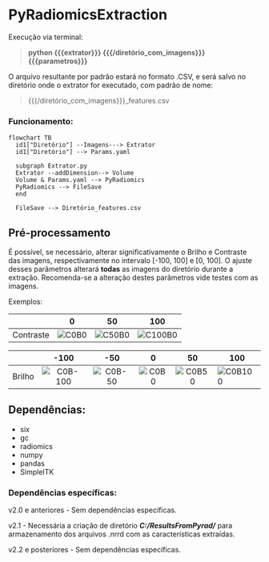 # PyRadiomicsExtraction

Execução via terminal:

> **python {{{extrator}}} {{{/diretório_com_imagens}}} {{{parametros}}}**

O arquivo resultante por padrão estará no formato .CSV, e será salvo no diretório onde o extrator for executado, com padrão de nome: 

> {{{/diretório_com_imagens}}}_features.csv

### Funcionamento:

```mermaid
flowchart TB
  id1["Diretório"] --Imagens---> Extrator
  id1["Diretório"] --> Params.yaml
  
  subgraph Extrator.py
  Extrator --addDimension--> Volume
  Volume & Params.yaml --> PyRadiomics
  PyRadiomics --> FileSave
  end
  
  FileSave --> Diretório_features.csv
```

## Pré-processamento

É possível, se necessário, alterar significativamente o Brilho e Contraste das imagens, respectivamente no intervalo [-100, 100] e [0, 100].
O ajuste desses parâmetros alterará **todas** as imagens do diretório durante a extração.
Recomenda-se a alteração destes parâmetros vide testes com as imagens.

Exemplos:

|           |       0      |      50     |    100    |
|:---------:|:------------:|:-----------:|:---------:|
| Contraste | ![C0B0](https://user-images.githubusercontent.com/103672525/217923328-aad5bcb3-bdde-485d-85d8-7701ff2f6bd7.jpg) | ![C50B0](https://user-images.githubusercontent.com/103672525/217922969-fbee820d-0aa7-42fe-92e5-4d128fd5b0e4.jpg) | ![C100B0](https://user-images.githubusercontent.com/103672525/217922999-3e25d03a-5d80-496f-8aab-7a8d5582fc77.jpg) |

|        |     -100     |     -50     |     0     |     50     | 100         |
|:------:|:------------:|:-----------:|:---------:|:----------:|-------------|
| Brilho | ![C0B-100](https://user-images.githubusercontent.com/103672525/217923136-fe14e8e0-1bb0-4c90-b527-38c6c13199c8.jpg) | ![C0B-50](https://user-images.githubusercontent.com/103672525/217923179-3e8debdf-e15c-472b-9538-00675ed5b7c3.jpg) | ![C0B0](https://user-images.githubusercontent.com/103672525/217923328-aad5bcb3-bdde-485d-85d8-7701ff2f6bd7.jpg) | ![C0B50](https://user-images.githubusercontent.com/103672525/217923218-e641cd20-b3f7-4c43-b80f-eeccfd3de9f4.jpg) | ![C0B100](https://user-images.githubusercontent.com/103672525/217923257-62f703ee-7562-4454-9145-dcca5ecfac3f.jpg) |


## Dependências:

- six
- gc
- radiomics
- numpy
- pandas
- SimpleITK

### Dependências específicas:

v2.0 e anteriores - Sem dependências específicas.

v2.1 - Necessária a criação de diretório ***C:/ResultsFromPyrad/*** para armazenamento dos arquivos .nrrd com as características extraídas.

v2.2 e posteriores - Sem dependências específicas.
